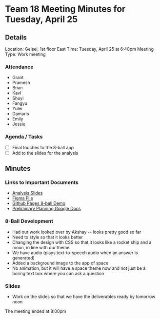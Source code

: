 # Team 18 Meeting Minutes for Tuesday, April 25

## Details

Location: Geisel, 1st floor East
Time: Tuesday, April 25 at 6:40pm
Meeting Type: Work meeting

### Attendance
- Grant
- Pramesh
- Brian
- Kavi
- Shuyi
- Fangyu
- Yulei
- Damaris
- Emily
- Jessie

### Agenda / Tasks
- [ ] Final touches to the 8-ball app
- [ ] Add to the slides for the analysis

## Minutes

### Links to Important Documents
- [Analysis Slides](https://docs.google.com/presentation/d/14kI6LlQMnAFD7r-PYHKazqfLbXj1qQ9mKyRlyofs3_o/edit#slide=id.p)
- [Figma File](https://www.figma.com/file/u8rEv9tf0NPIje7mwnRMb4/8-Ball-Prototype?node-id=0%3A1&t=3JEHPd9fq4GC3qot-1)
- [Github Pages 8-ball Demo](https://cse110-spr23-group18.github.io/cse110-sp23-group18/8ballapp/eightball.html)
- [Preliminary Planning Google Docs](https://docs.google.com/document/d/16t7b-UeGCW1iU85BqiHJ4vXaDnEU2EYEYCqHf9-Vly4/edit#heading=h.tu8r64g90wc)

### 8-Ball Development
- Had our work looked over by Akshay -- looks pretty good so far
- Need to style so that it looks better
- Changing the design with CSS so that it looks like a rocket ship and a moon, in line with our theme
- We have audio (plays text-to-speech audio when an answer is generated)
- Added a background image to the app of space
- No animation, but it will have a space theme now and not just be a boring text box where you can ask a question

### Slides
- Work on the slides so that we have the deliverables ready by tomorrow noon

The meeting ended at 8:00pm